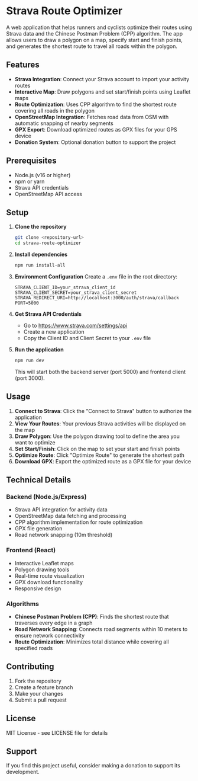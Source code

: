 # Strava Route Optimizer

A web application that helps runners and cyclists optimize their routes using Strava data and the Chinese Postman Problem (CPP) algorithm. The app allows users to draw a polygon on a map, specify start and finish points, and generates the shortest route to travel all roads within the polygon.

## Features

- **Strava Integration**: Connect your Strava account to import your activity routes
- **Interactive Map**: Draw polygons and set start/finish points using Leaflet maps
- **Route Optimization**: Uses CPP algorithm to find the shortest route covering all roads in the polygon
- **OpenStreetMap Integration**: Fetches road data from OSM with automatic snapping of nearby segments
- **GPX Export**: Download optimized routes as GPX files for your GPS device
- **Donation System**: Optional donation button to support the project

## Prerequisites

- Node.js (v16 or higher)
- npm or yarn
- Strava API credentials
- OpenStreetMap API access

## Setup

1. **Clone the repository**
   ```bash
   git clone <repository-url>
   cd strava-route-optimizer
   ```

2. **Install dependencies**
   ```bash
   npm run install-all
   ```

3. **Environment Configuration**
   Create a `.env` file in the root directory:
   ```
   STRAVA_CLIENT_ID=your_strava_client_id
   STRAVA_CLIENT_SECRET=your_strava_client_secret
   STRAVA_REDIRECT_URI=http://localhost:3000/auth/strava/callback
   PORT=5000
   ```

4. **Get Strava API Credentials**
   - Go to https://www.strava.com/settings/api
   - Create a new application
   - Copy the Client ID and Client Secret to your `.env` file

5. **Run the application**
   ```bash
   npm run dev
   ```

   This will start both the backend server (port 5000) and frontend client (port 3000).

## Usage

1. **Connect to Strava**: Click the "Connect to Strava" button to authorize the application
2. **View Your Routes**: Your previous Strava activities will be displayed on the map
3. **Draw Polygon**: Use the polygon drawing tool to define the area you want to optimize
4. **Set Start/Finish**: Click on the map to set your start and finish points
5. **Optimize Route**: Click "Optimize Route" to generate the shortest path
6. **Download GPX**: Export the optimized route as a GPX file for your device

## Technical Details

### Backend (Node.js/Express)
- Strava API integration for activity data
- OpenStreetMap data fetching and processing
- CPP algorithm implementation for route optimization
- GPX file generation
- Road network snapping (10m threshold)

### Frontend (React)
- Interactive Leaflet maps
- Polygon drawing tools
- Real-time route visualization
- GPX download functionality
- Responsive design

### Algorithms
- **Chinese Postman Problem (CPP)**: Finds the shortest route that traverses every edge in a graph
- **Road Network Snapping**: Connects road segments within 10 meters to ensure network connectivity
- **Route Optimization**: Minimizes total distance while covering all specified roads

## Contributing

1. Fork the repository
2. Create a feature branch
3. Make your changes
4. Submit a pull request

## License

MIT License - see LICENSE file for details

## Support

If you find this project useful, consider making a donation to support its development. 